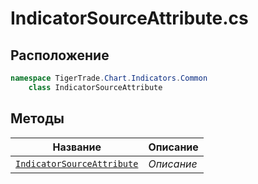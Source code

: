 
# IndicatorSourceAttribute.cs
## Расположение
```csharp
namespace TigerTrade.Chart.Indicators.Common  
    class IndicatorSourceAttribute
```

## Методы
| Название | Описание |
| --- | --- |
| [`IndicatorSourceAttribute`](./Методы/IndicatorSourceAttribute.md) | *Описание* |

